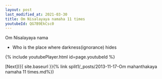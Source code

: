 ```yaml
---
layout: post
last_modified_at: 2021-03-30
title: Om Nisalayaya namaha 11 times
youtubeId: QG7B9EkCsc0
---
```

 
 
Om Nisalayaya nama 
 
 -  Who is the place where darkness(ignorance) hides 
 
  
 
  
 
 
 
 
 
 


{% include youtubePlayer.html id=page.youtubeId %}
 
[Next]({{ site.baseurl }}{% link  split1/_posts/2013-11-17-Om mahanthakaya namaha 11 times.md%})
 
